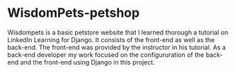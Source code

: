 # WisdomPets-petshop
Wisdompets is a basic petstore website that I learned thorough a tutorial on LinkedIn Learning for Django. It consists of the front-end as well as the back-end.
The front-end was provided by the instructor in his tutorial. As a back-end developer my work focused on the configururation of the back-end and the front-end using Django in this project.
